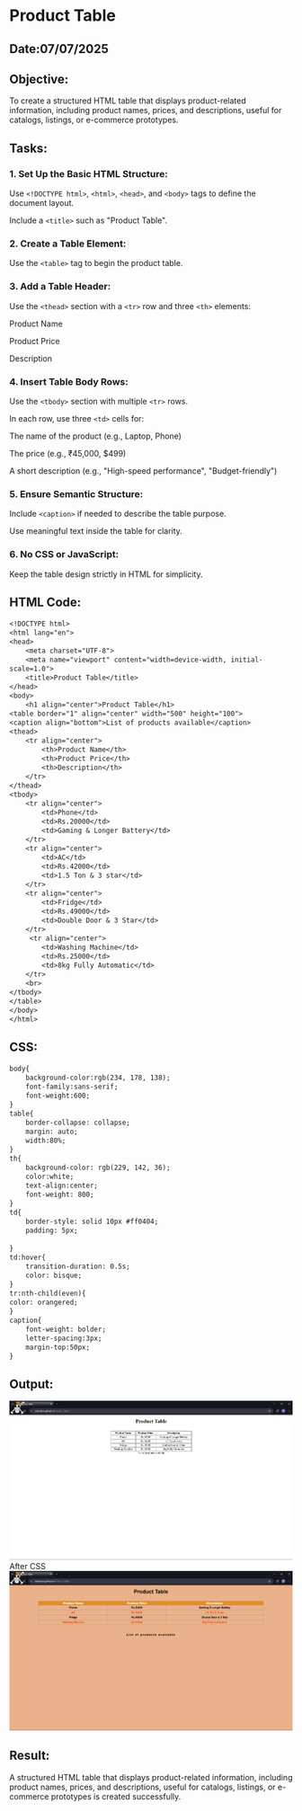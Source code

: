 # Product Table
## Date:07/07/2025
## Objective:

To create a structured HTML table that displays product-related information, including product names, prices, and descriptions, useful for catalogs, listings, or e-commerce prototypes.

## Tasks:

### 1. Set Up the Basic HTML Structure:

Use ```<!DOCTYPE html>```, ```<html>```, ```<head>```, and ```<body>``` tags to define the document layout.

Include a ```<title>``` such as "Product Table".

### 2. Create a Table Element:

Use the ```<table>``` tag to begin the product table.

### 3. Add a Table Header:

Use the ```<thead>``` section with a ```<tr>``` row and three ```<th>``` elements:

Product Name

Product Price

Description

### 4. Insert Table Body Rows:

Use the ```<tbody>``` section with multiple ```<tr>``` rows.

In each row, use three ```<td>``` cells for:

The name of the product (e.g., Laptop, Phone)

The price (e.g., ₹45,000, $499)

A short description (e.g., "High-speed performance", "Budget-friendly")

### 5. Ensure Semantic Structure:

Include ```<caption>``` if needed to describe the table purpose.

Use meaningful text inside the table for clarity.

### 6. No CSS or JavaScript:

Keep the table design strictly in HTML for simplicity.
## HTML Code:
```
<!DOCTYPE html>
<html lang="en">
<head>
    <meta charset="UTF-8">
    <meta name="viewport" content="width=device-width, initial-scale=1.0">
    <title>Product Table</title>
</head>
<body>
    <h1 align="center">Product Table</h1>
<table border="1" align="center" width="500" height="100">
<caption align="bottom">List of products available</caption>
<thead>
    <tr align="center">
        <th>Product Name</th>
        <th>Product Price</th>
        <th>Description</th>
    </tr>
</thead>
<tbody>
    <tr align="center">
        <td>Phone</td>
        <td>Rs.20000</td>
        <td>Gaming & Longer Battery</td>
    </tr>
    <tr align="center">
        <td>AC</td>
        <td>Rs.42000</td>
        <td>1.5 Ton & 3 star</td>
    </tr>
    <tr align="center">
        <td>Fridge</td>
        <td>Rs.49000</td>
        <td>Double Door & 3 Star</td>
    </tr>
     <tr align="center">
        <td>Washing Machine</td>
        <td>Rs.25000</td>
        <td>8kg Fully Automatic</td>
    </tr>
    <br>
</tbody>
</table>  
</body>
</html>
```
## CSS:
```
body{
    background-color:rgb(234, 178, 138);
    font-family:sans-serif;
    font-weight:600;
}
table{
    border-collapse: collapse;
    margin: auto;
    width:80%;
}
th{
    background-color: rgb(229, 142, 36);
    color:white;
    text-align:center;
    font-weight: 800;
}
td{
    border-style: solid 10px #ff0404;
    padding: 5px;
    
}
td:hover{
    transition-duration: 0.5s;
    color: bisque;
}
tr:nth-child(even){
color: orangered;
}
caption{
    font-weight: bolder;
    letter-spacing:3px;
    margin-top:50px;
}
```
## Output:
![alt text](image.png)
After CSS
![alt text](image-1.png)
## Result:
A structured HTML table that displays product-related information, including product names, prices, and descriptions, useful for catalogs, listings, or e-commerce prototypes is created successfully.
